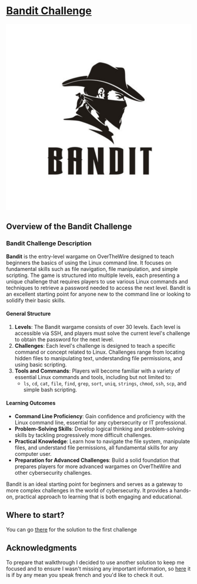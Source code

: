 # [Bandit Challenge](https://overthewire.org/wargames/bandit/)

![Bandit picture](/assets/bandit.png)

## Overview of the Bandit Challenge

### Bandit Challenge Description

**Bandit** is the entry-level wargame on OverTheWire designed to teach beginners the basics of using the Linux command line. It focuses on fundamental skills such as file navigation, file manipulation, and simple scripting. The game is structured into multiple levels, each presenting a unique challenge that requires players to use various Linux commands and techniques to retrieve a password needed to access the next level. Bandit is an excellent starting point for anyone new to the command line or looking to solidify their basic skills.

#### General Structure

1. **Levels**: The Bandit wargame consists of over 30 levels. Each level is accessible via SSH, and players must solve the current level's challenge to obtain the password for the next level.
2. **Challenges**: Each level's challenge is designed to teach a specific command or concept related to Linux. Challenges range from locating hidden files to manipulating text, understanding file permissions, and using basic scripting.
3. **Tools and Commands**: Players will become familiar with a variety of essential Linux commands and tools, including but not limited to:
   - `ls`, `cd`, `cat`, `file`, `find`, `grep`, `sort`, `uniq`, `strings`, `chmod`, `ssh`, `scp`, and simple bash scripting.

#### Learning Outcomes

- **Command Line Proficiency**: Gain confidence and proficiency with the Linux command line, essential for any cybersecurity or IT professional.
- **Problem-Solving Skills**: Develop logical thinking and problem-solving skills by tackling progressively more difficult challenges.
- **Practical Knowledge**: Learn how to navigate the file system, manipulate files, and understand file permissions, all fundamental skills for any computer user.
- **Preparation for Advanced Challenges**: Build a solid foundation that prepares players for more advanced wargames on OverTheWire and other cybersecurity challenges.

Bandit is an ideal starting point for beginners and serves as a gateway to more complex challenges in the world of cybersecurity. It provides a hands-on, practical approach to learning that is both engaging and educational.

## Where to start?

You can go [there](/bandit/bandit00.md) for the solution to the first challenge

## Acknowledgments

To prepare that walkthrough I decided to use another solution to keep me focused and to ensure I wasn't missing any important information, so [here](https://rednet.io/2020-09-12-overthewire-bandit-0-8.html) it is if by any mean you speak french and you'd like to check it out.
